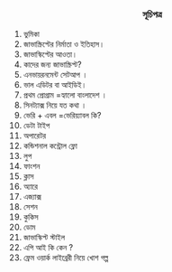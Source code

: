 <h3 align="center"> সূচিপত্র </h3>

1. ভুমিকা
2. জাভাস্ক্রিপ্টের নির্মাতা ও ইতিহাস।
3. জাভাস্কিপ্টের আওতা।
4. কাদের জন্য জাভাস্ক্রিপ্ট?
5. এনভায়রনমেন্ট সেটআপ ।
6. ভাল এডিটর বা আইডিই।  
7. প্রথম প্রোগ্রাম =হ্যালো বাংলাদেশ ।
8. সিনট্যাক্স নিয়ে যত কথা ।
9. ভেরি + এবল =ভেরিয়্যাবল কি?
10. ডেটা টাইপ 
11. অপারেটর
12. কন্ডিশনাল কন্ট্রোল ফ্লো
13. লুপ
14. ফাংশন
15. ক্লাস
16. অ্যারে
17. এজ্যাক্স 
18. সেশন 
19. কুকিস
20. ডোম 
21. জাভাস্কিপ্ট স্টাইল 
22. এপি আই কি কেন ?
23. ফ্রেম ওয়ার্ক লাইব্রেরী নিয়ে খোশ গল্প 